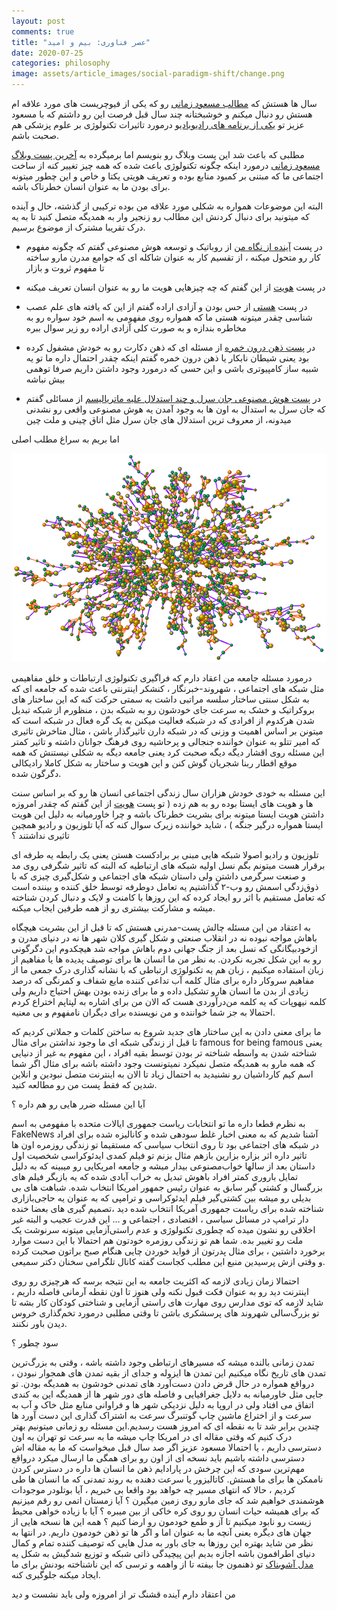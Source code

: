```yaml
---
layout: post
comments: true
title: "عصر فناوری: بیم و امید"
date: 2020-07-25
categories: philosophy
image: assets/article_images/social-paradigm-shift/change.png
---
```




سال ها هستش که [مطالب مسعود زمانی](http://www.masoudz.com/) رو که یکی از فیوچریست های مورد علاقه ام هستش رو دنبال میکنم و خوشبختانه چند سال قبل فرصت این رو داشتم که با مسعود عزیز تو [یکی از برنامه های رادیو‌بادیو](https://budio.ir/radio-budio-58/) درمورد تاثیرات تکنولوژی بر علوم پزشکی هم صحبت باشم.

مطلبی که باعث شد این پست وبلاگ رو بنویسم اما برمیگرده به [آخرین پست وبلاگ مسعود زمانی](http://www.masoudz.com/%d8%b9%d8%b5%d8%b1%d9%81%d9%86%d8%a7%d9%88%d8%b1%db%8c%d8%8c%d9%be%d8%a7%db%8c%d8%a7%d9%86%db%8c-%d8%a8%d8%b1%d8%a7%db%8c-%d9%85%d8%aa%d9%85%d8%a7%db%8c%d8%b2%d9%87%d8%a7) درمورد اینکه چگونه تکنولوژی باعث شده که همه چیز تغییر کنه از ساخت اجتماعی ما که مبتنی بر کمبود منابع بوده و تعریف هویتی یکتا و خاص و این چطور میتونه برای بودن ما به عنوان انسان خطرناک باشه.

البته این موضوعات همواره به شکلی مورد علاقه من بوده ترکیبی از گذشته، حال و آینده که میتونید برای دنبال کردنش این مطالب رو زنجیر وار به همدیگه متصل کنید تا به یه درک تقریبا مشترک از موضوع برسیم.

* در پست [آینده از نگاه من](http://behroozam.com/futurist/2017/03/02/my-vision-for-the-future.html) از روباتیک و توسعه هوش مصنوعی گفتم که چگونه مفهوم کار رو متحول میکنه ، از تقسیم کار به عنوان شاکله ای که جوامع مدرن مارو ساخته تا مفهوم ثروت و بازار

* در پست [هویت](http://behroozam.com/life/2017/01/06/the-Identity.html) از این گفتم که چه چیزهایی هویت ما رو به عنوان انسان تعریف میکنه

* در پست [هستی](http://behroozam.com/life/2017/11/10/existence.html) از حس بودن و آزادی اراده گفتم از این که یافته های علم عصب شناسی چقدر میتونه هستی ما که همواره روی مفهومی به اسم خود سواره رو به مخاطره بندازه و به صورت کلی آزادی اراده رو زیر سوال ببره

* در [پست ذهن درون خمره](http://behroozam.com/philosophy/2017/12/02/simulation.html) از مسئله ای که ذهن دکارت رو به خودش مشفول کرده بود یعنی شیطان نابکار یا ذهن درون خمره گفتم اینکه چقدر احتمال داره ما تو یه شبیه ساز کامپیوتری باشی و این حسی که درمورد وجود داشتن داریم صرفا توهمی بیش نباشه

* در [پست هوش مصنوعی جان سرل و چند استدلال علیه ماتریالیسم](https://virgool.io/@b3hroozam/mind-il6udajbi1fx) از مسائلی گفتم که جان سرل به استدال به اون ها به وجود آمدن یه هوش مصنوعی واقعی رو نشدنی میدونه، از معروف ترین استدلال های جان سرل مثل اتاق چینی و ملت چین


اما بریم به سراغ مطلب اصلی

![ تصویری از شبکه اجتماعی و فرد به عنوان گره در این شبکه اجتماعی ](assets/article_images/social-paradigm-shift/network.jpg)

درمورد مسئله جامعه من اعقاد دارم که فراگیری تکنولوژی ارتباطات و خلق مفاهیمی مثل شبکه های اجتماعی ، شهروند-خبرنگار ، کنشکر اینترنتی باعث شده که جامعه ای که به شکل سنتی ساختار سلسه مراتبی داشت به سمتی حرکت کنه که این ساختار های بروکراتیک و خشک به سرعت جای خودشون رو به شبکه بدن ، منظورم از شبکه تبدیل شدن هرکدوم از افرادی که در شبکه فعالیت میکنن به یک گره فعال در شبکه است که میتونن بر اساس اهمیت و وزنی که در شبکه دارن تاثیر‌گذار باشن ، مثال متاخرش تاثیری که امیر تتلو به عنوان خواننده جنجالی و پرحاشیه روی فرهنگ جوانان داشته و تاثیر کمتر این مسئله روی اقشار دیگه دیگه صحبت کرد یعنی جامعه دیگه به شکلی نیستنش که همه موقع افطار ربنا شجریان گوش کنن و این هویت و ساختار به شکل کاملا رادیکالی دگرگون شده.

این مسئله به خودی خودش هزاران سال زندگی اجتماعی انسان ها رو که بر اساس سنت ها و هویت های ایستا بوده رو به هم زده ( تو پست [هویت](http://behroozam.com/life/2017/01/06/the-Identity.html) از این گفتم که چقدر امروزه داشتن هویت ایستا میتونه برای بشریت خطرناک باشه و چرا خاورمیانه به دلیل این هویت ایستا همواره درگیر جنگه ) ، شاید خواننده زیرک سوال کنه که آیا تلوزیون و رادیو همچین تاثیری نداشتند ؟

تلوزیون و رادیو اصولا شبکه هایی مبنی بر برادکست هستن یعنی یک رابطه یه طرفه ای برقرار هست میتونم بگم نسل اولیه شبکه های ارتباطیه که البته که تاثیر شگرفی روی مد و صنعت سرگرمی داشتن ولی داستان شبکه های اجتماعی و شکل‌گیری چیزی که با ذوق‌زدگی اسمش رو وب-۲ گذاشتیم یه تعامل دوطرفه توسط خلق کننده و بیننده است که تعامل مستقیم با اثر رو ایجاد کرده که این روزها با کامنت و لایک و دنبال کردن شناخته میشه و مشارکت بیشتری رو از همه طرفین ایجاب میکنه.

به اعتقاد من این مسئله چالش پست-مدرنی هستش که تا قبل از این بشریت هیچگاه باهاش مواجه نبوده
نه در انقلاب صنعتی و شکل گیری کلان شهر ها نه در دنیای مدرن و ازخودبیگانگی که نسل بعد از جنگ جهانی دوم باهاش مواجه شد هیچکدوم این دگرگونی رو به این شکل تجربه نکردن.
به نظر من  ما انسان ها  برای توصیف پدیده ها یا مفاهیم از زبان استفاده میکنیم ، زبان هم یه تکنولوژی ارتباطی که با نشانه گذاری درک جمعی ما از مفاهیم سروکار داره برای مثال کلمه آب تداعی کننده مایع شفاف و کمرنگی که درصد زیادی از بدن ما انسان هارو تشکیل داده و ما برای زنده بودن بهش احتیاج داریم ولی کلمه نیهوپات که یه کلمه من‌درآوردی هست که الان من برای اشاره به لپتاپم اختراع کردم  احتمالا به جز شما خواننده و من نویسنده برای دیگران نامفهوم و بی ‌معنیه.

ما برای معنی دادن به این ساختار های جدید شروع به ساختن کلمات و جملاتی کردیم که تا قبل از زندگی شبکه ای ما وجود نداشتن برای مثال famous for being famous یعنی شناخته شدن به واسطه شناخته تر بودن توسط بقیه افراد ، این مفهوم به غیر از دنیایی که همه مارو به همدیگه متصل نمیکرد نمیتونست وجود داشته باشه برای مثال اگر شما اسم کیم کارداشیان رو نشنیدید به احتمال زیاد تا الان به اینترنت متصل نبودین و انلاین شدین که فقط پست من رو مطالعه کنید.

آیا این مسئله ضرر هایی رو هم داره ؟

به نظرم قطعا داره ما تو انتخابات ریاست جمهوری ایالات متحده با مفهومی به اسم FakeNews آشنا شدیم که به معنی اخبار غلط سودهی شده و کانالیزه شده برای افراد در شبکه های اجتماعی بود تا روی انتخاب سیاسی که مستقیما تو زندگی روزمره اون ها تاثیر داره اثر بزاره
بزارین بازهم مثال بزنم تو فیلم کمدی ایدئوکراسی شخصیت اول داستان بعد از سالها خواب‌مصنوعی بیدار میشه و جامعه امریکایی رو میبینه که به دلیل تمایل باروری کمتر افراد باهوش تبدیل به خراب آبادی شده که یه بازیگر فیلم های بزرگسال و کشتی گیر سابق به عنوان رئیس جمهور امریکا انتخاب شده.
شباهت های بی بدیلی رو میشه بین کشتی‌گیر فیلم ایدئوکراسی و ترامپی که به عنوان یه حاجی‌بازاری شناخته شده برای ریاست جمهوری آمریکا انتخاب شده دید ،‌تصمیم گیری های بعضا خنده دار ترامپ در مسائل سیاسی ، اقتصادی ، اجتماعی و … این قدرت عجیب و البته غیر اخلاقی رو نشون میده که چطوری تکنولوژی و عدم راستی‌آزمایی میتونه سرنوشت یک ملت رو تغییر بده.
شما هم تو زندگی روزمره خودتون هم احتمالا با این دست موارد برخورد داشتین ، برای مثال پدرتون از فواید خوردن چایی هنگام صبح براتون صحبت کرده و وقتی ازش پرسیدین منبع این مطلب کجاست گفته کانال تلگرامی سخنان دکتر سمیعی.

احتمالا زمان زیادی لازمه که اکثریت جامعه به این نتیجه برسه که هرچیزی رو روی اینترنت دید رو به عنوان فکت قبول نکنه ولی هنوز تا اون نقطه آرمانی فاصله داریم ، شاید لازمه که توی مدارس روی مهارت های راستی آزمایی و شناختی کودکان کار بشه تا تو بزرگ‌سالی شهروند های پرسشکری باشن تا وقتی مطلبی درمورد تخم‌گذاری خروس دیدن باور نکنند.

سود چطور ؟

تمدن زمانی بالنده میشه که مسیرهای ارتباطی وجود داشته باشه ، وقتی به بزرگ‌ترین تمدن های تاریخ نگاه میکنیم این تمدن ها ایزوله و جدای از بقیه تمدن های همجوار نبودن ، درواقع همواره در حال قرض دادن دست‌آورد های تمدنی خودشون به همدیگه بودن. تو جایی مثل خاورمیانه به دلایل جغرافیایی و فاصله های دور شهر ها از همدیگه این به کندی اتفاق می افتاد ولی در اروپا به دلیل نزدیکی شهر ها و فراوانی منابع مثل خاک و آب به سرعت و از اختراع ماشین چاپ گوتنبرگ سرعت به اشتراک گذاری این دست آورد ها چندین برابر شد تا به نقطه ای که امروز هست رسدیم.این مسئله رو زمانی میتونیم بهتر درک کنیم که وقتی مقاله ای در امریکا چاپ میشه ما به سرعت تو تهران به اون دسترسی داریم ، یا احتمالا مسعود عزیز اگر صد سال قبل میخواست که ما به مقاله اش دسترسی داشته باشیم باید نسخه ای از اون رو برای همگی ما ارسال میکرد
درواقع مهم‌ترین سودی که این چرخش در پارادایم ذهن ما انسان ها داره در دسترس کردن ناممکن ها برای ما هستش.
کاتالیزور یا سرعت دهنده به روند تمدنی که ما انسان ها طی کردیم ، حالا که انتهای مسیر چه خواهد بود واقعا بی خبریم ، آیا بوتلودر موجودات هوشمندی خواهیم شد که جای مارو روی زمین میگیرن ؟ آیا زمستان اتمی رو رقم میزنیم که برای همیشه حیات انسان رو روی کره خاکی از بین میبره ؟ آیا با زیاده خواهی محیط زیست رو نابود میکنیم تا آز و طمع خودمون رو ارضا کنیم ؟
همه این ها نسخه هایی از جهان های دیگره یعنی آنچه ما به عنوان اما و اگر ها تو ذهن خودمون داریم.
در انتها به نظر من شاید بهتره این روزها به جای باور به مدل هایی که توصیف کننده تمام و کمال دنیای اطرافمون باشه اجازه بدیم این پیچیدگی ذاتی شبکه و توزیع شدگیش به شکل یه [مدل آشوبناک](https://en.wikipedia.org/wiki/Chaos_theory) تو ذهنمون جا بیفته تا از واهمه و ترسی که این ناشناخته بودنش برای ما ایجاد میکنه جلوگیری کنه.

من اعتقاد دارم آینده قشنگ تر از امروزه ولی باید نشست و دید
